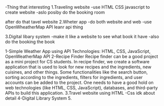 -Thing that interesting
1.Traveling website 
-use HTML CSS javascript to create website
-aslo posiby do the booking room

after do that tavel website 
2.Wheter app
-do both website and web 
-use OpenWheatherMap API leanr api thing 

3.Digital libary system 
-make it like a website to see what book it have
-also do the booking the book



1-Simple Weather App using API
Technologies: HTML, CSS, JavaScript, OpenWeatherMap API
2-Recipe Finder
Recipe finder can be a good project as a mini project for CS students. In recipe finder, we create a software application that is used to look for new recipes and the ingredients, new cuisines, and other things. Some functionalities like the search button, sorting according to the ingredients, filters for ingredients, and user accounts can be added to the project.
One needs to have a good hold on web technologies (like HTML, CSS, JavaScript), databases, and third-party APIs to build this application. 
3.Travel website
using HTML -Css
idk about detail
4-Digital Library System
5.

